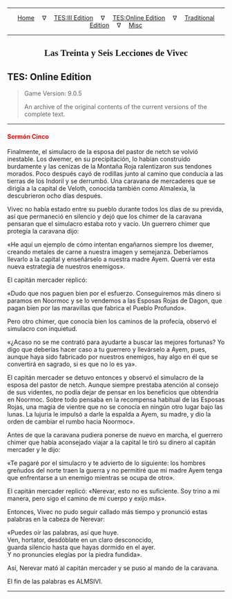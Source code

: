 
---

<!-- Jekyll Page Links -->

<center>
<a href="../../../../index.html">Home</a>
&emsp;&nabla;&emsp;
<a href="../../../index-tes3.html">TES:III Edition</a>
&emsp;&nabla;&emsp;
<a href="../../../index-teso.html">TES:Online Edition</a>
&emsp;&nabla;&emsp;
<a href="../../../index-traditional.html">Traditional Edition</a>
&emsp;&nabla;&emsp;
<a href="../../../index-misc.html">Misc</a>
</center>

<!-- Markdown Body Below: -->

---

<center>
<h2><span style="font-family:Georgia">Las Treinta y Seis Lecciones de Vivec</span></h2>
</center>

## TES: Online Edition

> Game Version: 9.0.5
>
> An archive of the original contents of the current versions of the complete text.

---

#### <span style="color:red">Sermón Cinco</span>

Finalmente, el simulacro de la esposa del pastor de netch se volvió inestable. Los dwemer, en su precipitación, lo habían construido burdamente y las cenizas de la Montaña Roja ralentizaron sus tendones morados. Poco después cayó de rodillas junto al camino que conducía a las tierras de los Indoril y se derrumbó. Una caravana de mercaderes que se dirigía a la capital de Veloth, conocida también como Almalexia, la descubrieron ocho días después.

Vivec no había estado entre su pueblo durante todos los días de su previda, así que permaneció en silencio y dejó que los chimer de la caravana pensaran que el simulacro estaba roto y vacío. Un guerrero chimer que protegía la caravana dijo:

«He aquí un ejemplo de cómo intentan engañarnos siempre los dwemer, creando metales de carne a nuestra imagen y semejanza. Deberíamos llevarlo a la capital y enseñárselo a nuestra madre Ayem. Querrá ver esta nueva estrategia de nuestros enemigos».

El capitán mercader replicó:

«Dudo que nos paguen bien por el esfuerzo. Conseguiremos más dinero si paramos en Noormoc y se lo vendemos a las Esposas Rojas de Dagon, que pagan bien por las maravillas que fabrica el Pueblo Profundo».

Pero otro chimer, que conocía bien los caminos de la profecía, observó el simulacro con inquietud.

«¿Acaso no se me contrató para ayudarte a buscar las mejores fortunas? Yo digo que deberías hacer caso a tu guerrero y llevárselo a Ayem, pues, aunque haya sido fabricado por nuestros enemigos, hay algo en él que se convertirá en sagrado, si es que no lo es ya».

El capitán mercader se detuvo entonces y observó el simulacro de la esposa del pastor de netch. Aunque siempre prestaba atención al consejo de sus videntes, no podía dejar de pensar en los beneficios que obtendría en Noormoc. Sobre todo pensaba en la recompensa habitual de las Esposas Rojas, una magia de vientre que no se conocía en ningún otro lugar bajo las lunas. La lujuria le impulsó a darle la espalda a Ayem, su madre, y dio la orden de cambiar el rumbo hacia Noormoc».

Antes de que la caravana pudiera ponerse de nuevo en marcha, el guerrero chimer que había aconsejado viajar a la capital le tiró su dinero al capitán mercader y le dijo:

«Te pagaré por el simulacro y te advierto de lo siguiente: los hombres greñudos del norte traen la guerra y no permitiré que mi madre Ayem tenga que enfrentarse a un enemigo mientras se ocupa de otro».

El capitán mercader replicó: «Nerevar, esto no es suficiente. Soy trino a mi manera, pero sigo el camino de mi cuerpo y exijo más».

Entonces, Vivec no pudo seguir callado más tiempo y pronunció estas palabras en la cabeza de Nerevar:

«Puedes oír las palabras, así que huye.\
Ven, hortator, desdóblate en un claro desconocido,\
guarda silencio hasta que hayas dormido en el ayer.\
Y no pronuncies elegías por la piedra fundida».

Así, Nerevar mató al capitán mercader y se puso al mando de la caravana.

El fin de las palabras es ALMSIVI.

---
